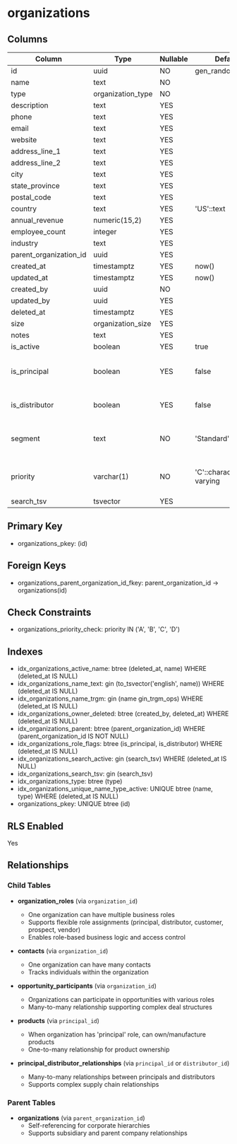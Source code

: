 # organizations

## Columns

| Column | Type | Nullable | Default | Comment |
|--------|------|----------|---------|---------|
| id | uuid | NO | gen_random_uuid() | |
| name | text | NO | | |
| type | organization_type | NO | | |
| description | text | YES | | |
| phone | text | YES | | |
| email | text | YES | | |
| website | text | YES | | |
| address_line_1 | text | YES | | |
| address_line_2 | text | YES | | |
| city | text | YES | | |
| state_province | text | YES | | |
| postal_code | text | YES | | |
| country | text | YES | 'US'::text | |
| annual_revenue | numeric(15,2) | YES | | |
| employee_count | integer | YES | | |
| industry | text | YES | | |
| parent_organization_id | uuid | YES | | |
| created_at | timestamptz | YES | now() | |
| updated_at | timestamptz | YES | now() | |
| created_by | uuid | NO | | |
| updated_by | uuid | YES | | |
| deleted_at | timestamptz | YES | | |
| size | organization_size | YES | | |
| notes | text | YES | | |
| is_active | boolean | YES | true | |
| is_principal | boolean | YES | false | TRUE if this organization is a Principal (manufacturer/supplier) |
| is_distributor | boolean | YES | false | TRUE if this organization is a Distributor |
| segment | text | NO | 'Standard'::text | Business segment classification (e.g. Premium, Value, Specialty, Standard) |
| priority | varchar(1) | NO | 'C'::character varying | Business priority level: A=Highest, B=High, C=Medium, D=Low priority |
| search_tsv | tsvector | YES | | Full-text search vector |

## Primary Key
- organizations_pkey: (id)

## Foreign Keys
- organizations_parent_organization_id_fkey: parent_organization_id → organizations(id)

## Check Constraints
- organizations_priority_check: priority IN ('A', 'B', 'C', 'D')

## Indexes
- idx_organizations_active_name: btree (deleted_at, name) WHERE (deleted_at IS NULL)
- idx_organizations_name_text: gin (to_tsvector('english', name)) WHERE (deleted_at IS NULL)
- idx_organizations_name_trgm: gin (name gin_trgm_ops) WHERE (deleted_at IS NULL)
- idx_organizations_owner_deleted: btree (created_by, deleted_at) WHERE (deleted_at IS NULL)
- idx_organizations_parent: btree (parent_organization_id) WHERE (parent_organization_id IS NOT NULL)
- idx_organizations_role_flags: btree (is_principal, is_distributor) WHERE (deleted_at IS NULL)
- idx_organizations_search_active: gin (search_tsv) WHERE (deleted_at IS NULL)
- idx_organizations_search_tsv: gin (search_tsv)
- idx_organizations_type: btree (type)
- idx_organizations_unique_name_type_active: UNIQUE btree (name, type) WHERE (deleted_at IS NULL)
- organizations_pkey: UNIQUE btree (id)

## RLS Enabled
Yes

## Relationships

### Child Tables
- **organization_roles** (via `organization_id`)
  - One organization can have multiple business roles
  - Supports flexible role assignments (principal, distributor, customer, prospect, vendor)
  - Enables role-based business logic and access control

- **contacts** (via `organization_id`)
  - One organization can have many contacts
  - Tracks individuals within the organization

- **opportunity_participants** (via `organization_id`)
  - Organizations can participate in opportunities with various roles
  - Many-to-many relationship supporting complex deal structures

- **products** (via `principal_id`)
  - When organization has 'principal' role, can own/manufacture products
  - One-to-many relationship for product ownership

- **principal_distributor_relationships** (via `principal_id` or `distributor_id`)
  - Many-to-many relationships between principals and distributors
  - Supports complex supply chain relationships

### Parent Tables
- **organizations** (via `parent_organization_id`)
  - Self-referencing for corporate hierarchies
  - Supports subsidiary and parent company relationships